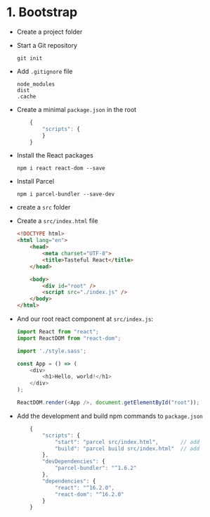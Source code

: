 # 1. Bootstrap

- Create a project folder

- Start a Git repository

    ```
    git init
    ```

- Add `.gitignore` file

    ```
    node_modules
    dist
    .cache
    ```

- Create a minimal `package.json` in the root

    ```javascript
        {
            "scripts": {
            }
        }
    ```

- Install the React packages

    ```
    npm i react react-dom --save
    ```

- Install Parcel

    ```
    npm i parcel-bundler --save-dev
    ```

- create a `src` folder

- Create a `src/index.html` file

    ```html
    <!DOCTYPE html>
    <html lang="en">
        <head>
            <meta charset="UTF-8">
            <title>Tasteful React</title>
        </head>

        <body>
            <div id="root" />
            <script src="./index.js" />
        </body>
    </html>
    ```

- And our root react component at `src/index.js`:

    ```javascript
    import React from "react";
    import ReactDOM from "react-dom";

    import './style.sass';

    const App = () => (
        <div>
            <h1>Hello, world!</h1>
        </div>
    );

    ReactDOM.render(<App />, document.getElementById("root"));
    ```

- Add the development and build npm commands to `package.json`

    ```javascript
        {
            "scripts": {
                "start": "parcel src/index.html",       // add
                "build": "parcel build src/index.html"  // add
            },
            "devDependencies": {
                "parcel-bundler": "^1.6.2"
            },
            "dependencies": {
                "react": "^16.2.0",
                "react-dom": "^16.2.0"
            }
        }
    ```